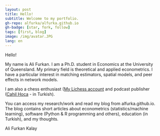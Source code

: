 ```yaml
---
layout: post
title: Hello!
subtitle: Welcome to my portfolio.
gh-repo: alfurka/alfurka.github.io
gh-badge: [star, fork, follow]
tags: [first, blog]
image: /img/avatar.JPG
lang: en
---
```


Hello! 

My name is Ali Furkan. I am a Ph.D. student in Economics at the University of Queensland. My primary field is theoretical and applied econometrics. I have a particular interest in matching estimators, spatial models, and peer effects in network models.

I am also a chess enthusiast ([My Lichess account](https://lichess.org/@/alfurka/perf/rapid) and podcast publisher ([Cahil Hoca](https://cahilhoca.com/) - in Turkish). 

You can access my research/work and read my blog from alfurka.github.io. The blog contains short articles about econometrics (statistics/machine learning), software (Python & R programming and others), education (in Turkish), and my thoughts. 

Ali Furkan Kalay